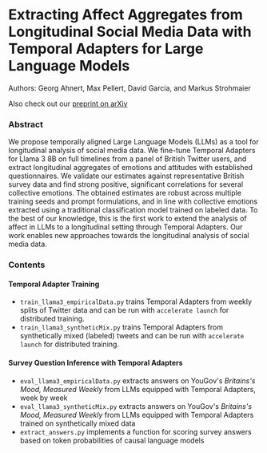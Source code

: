 # Extracting Affect Aggregates from Longitudinal Social Media Data with Temporal Adapters for Large Language Models
Authors: Georg Ahnert, Max Pellert, David Garcia, and Markus Strohmaier

Also check out our [preprint on arXiv](https://arxiv.org/abs/2409.17990)

### Abstract

We propose temporally aligned Large Language Models (LLMs) as a tool for longitudinal analysis of social media data. We fine-tune Temporal Adapters for Llama 3 8B on full timelines from a panel of British Twitter users, and extract longitudinal aggregates of emotions and attitudes with established questionnaires. We validate our estimates against representative British survey data and find strong positive, significant correlations for several collective emotions. The obtained estimates are robust across multiple training seeds and prompt formulations, and in line with collective emotions extracted using a traditional classification model trained on labeled data. To the best of our knowledge, this is the first work to extend the analysis of affect in LLMs to a longitudinal setting through Temporal Adapters. Our work enables new approaches towards the longitudinal analysis of social media data.

### Contents

#### Temporal Adapter Training

- `train_llama3_empiricalData.py` trains Temporal Adapters from weekly splits of Twitter data and can be run with `accelerate launch` for distributed training.
- `train_llama3_syntheticMix.py` trains Temporal Adapters from synthetically mixed (labeled) tweets and can be run with `accelerate launch` for distributed training.

#### Survey Question Inference with Temporal Adapters

- `eval_llama3_empiricalData.py` extracts answers on YouGov's *Britains's Mood, Measured Weekly* from LLMs equipped with Temporal Adapters, week by week
- `eval_llama3_syntheticMix.py` extracts answers on YouGov's *Britains's Mood, Measured Weekly* from LLMs equipped with Temporal Adapters trained on synthetically mixed data
- `extract_answers.py` implements a function for scoring survey answers based on token probabilities of causal language models